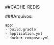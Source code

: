 ##CACHE-REDIS
  
###Arquivos:
    
    app:
    - build.gradle
    - application.yml
    - docker-compose.yml